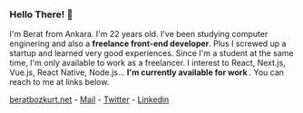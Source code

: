 ### Hello There! 👋

I'm Berat from Ankara. I'm 22 years old. I've been studying computer enginering and also a <b>freelance front-end developer</b>. Plus I screwed up a startup and learned very good experiences. Since I'm a student at the same time, I'm only available to work as a freelancer. I interest to React, Next.js, Vue.js, React Native, Node.js... <b>I'm currently available for work </b>. You can reach to me at links below.

[beratbozkurt.net](https://beratbozkurt.net) - [Mail](mailto:me@beratbozkurt.net) - [Twitter](https://twitter.com/beratbozkurt0) - [Linkedin](https://www.linkedin.com/in/beratbozkurt/)
